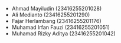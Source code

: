 - Ahmad Mayiludin (23416255201028)
- Ali Medianto (23416255201290)
- Fajar Herlambang (23416255201176)
- Muhamad Irfan Fauzi (23416255201051)
- Muhamad Rizky Aditya (23416255201042)
